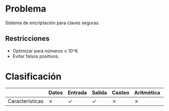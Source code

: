 # Problema

Sistema de encriptación para claves seguras.

## Restricciones

- Optimizar para números ≤ 10^6.
- Evitar falsos positivos.

# Clasificación
|  | Datos | Entrada | Salida | Casteo | Aritmética | Relacionales | Lógicos | Condicionales | Ciclo | Matrices | Funciones |
|----------|-------|---------|--------|--------|------------|--------------|---------|---------------|-------|----------|-------------|
| Características | ✗ | ✓ | ✓ | ✗ | ✗ | ✗ | ✗ | ✓ | ✗ | ✗ | ✗ |
